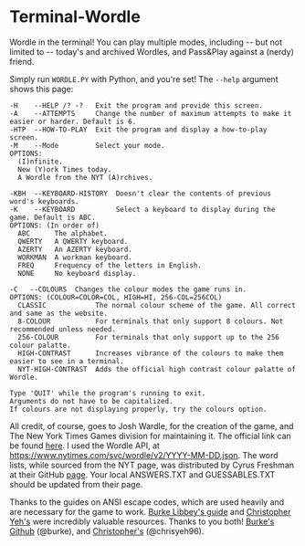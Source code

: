 # Terminal-Wordle
Wordle in the terminal! You can play multiple modes, including -- but not limited to -- today's and archived Wordles, and Pass&Play against a (nerdy) friend. 

Simply run `WORDLE.PY` with Python, and you're set! The `--help` argument shows this page:
```
-H    --HELP /? -?   Exit the program and provide this screen.
-A    --ATTEMPTS     Change the number of maximum attempts to make it easier or harder. Default is 6.
-HTP  --HOW-TO-PLAY  Exit the program and display a how-to-play screen.
-M    --Mode         Select your mode.
OPTIONS:
  (I)nfinite.
  New (Y)ork Times today.
  A Wordle from the NYT (A)rchives.

-KBH  --KEYBOARD-HISTORY  Doesn't clear the contents of previous word's keyboards.
-K    --KEYBOARD          Select a keyboard to display during the game. Default is ABC.
OPTIONS: (In order of)
  ABC      The alphabet.
  QWERTY   A QWERTY keyboard.
  AZERTY   An AZERTY keyboard.
  WORKMAN  A workman keyboard.
  FREQ     Frequency of the letters in English.
  NONE     No keyboard display.

-C   --COLOURS  Changes the colour modes the game runs in.
OPTIONS: (COLOUR=COLOR=COL, HIGH=HI, 256-COL=256COL)
  CLASSIC            The normal colour scheme of the game. All correct and same as the website.
  8-COLOUR           For terminals that only support 8 colours. Not recommended unless needed.
  256-COLOUR         For terminals that only support up to the 256 colour palatte.
  HIGH-CONTRAST      Increases vibrance of the colours to make them easier to see in a terminal.
  NYT-HIGH-CONTRAST  Adds the official high contrast colour palatte of Wordle.

Type 'QUIT' while the program's running to exit.
Arguments do not have to be capitalized.
If colours are not displaying properly, try the colours option.
```
All credit, of course, goes to Josh Wardle, for the creation of the game, and The New York Times Games division for maintaining it. The official link can be found [here](https://www.nytimes.com/games/wordle/index.html). I used the Wordle API, at https://www.nytimes.com/svc/wordle/v2/YYYY-MM-DD.json. The word lists, while sourced from the NYT page, was distributed by Cyrus Freshman at their GitHub [page](https://gist.github.com/cfreshman). Your local ANSWERS.TXT and GUESSABLES.TXT should be updated from their page.

Thanks to the guides on ANSI escape codes, which are used heavily and are necessary for the game to work. [Burke Libbey's guide](https://notes.burke.libbey.me/ansi-escape-codes/) and [Christopher Yeh's](https://chrisyeh96.github.io/2020/03/28/terminal-colors.html) were incredibly valuable resources. Thanks to you both! [Burke's Github](https://github.com/burke) (@burke), and [Christopher's](https://github.com/chrisyeh96) (@chrisyeh96).
